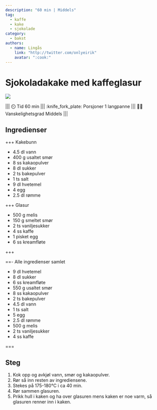 ```yaml
---
description: "60 min | Middels"
tag:
  - kaffe
  - kake
  - sjokolade
category:
  - bakst
authors:
  - name: Lingås
    link: "http://twitter.com/onlyeirik"
    avatar: ":cook:"
---
```


# Sjokoladakake med kaffeglasur

![](/static/kake-sjokolade-og-kaffe/kake-sjokolade-og-kaffe.webp)

<!-- dprint-ignore-start -->
||| :timer_clock: Tid
60 min
||| :knife_fork_plate: Porsjoner
1 langpanne
||| :cook: Vanskelighetsgrad
Middels
|||
<!-- dprint-ignore-end -->

## Ingredienser

+++ Kakebunn

- 4.5 dl vann
- 400 g usaltet smør
- 8 ss kakaopulver
- 8 dl sukker
- 2 ts bakepulver
- 1 ts salt
- 9 dl hvetemel
- 4 egg
- 2.5 dl rømme

+++ Glasur

- 500 g melis
- 150 g smeltet smør
- 2 ts vaniljesukker
- 4 ss kaffe
- 1 pisket egg
- 6 ss kreamfløte

+++

==- Alle ingredienser samlet

- 9 dl hvetemel
- 8 dl sukker
- 6 ss kreamfløte
- 550 g usaltet smør
- 8 ss kakaopulver
- 2 ts bakepulver
- 4.5 dl vann
- 1 ts salt
- 5 egg
- 2.5 dl rømme
- 500 g melis
- 2 ts vaniljesukker
- 4 ss kaffe

===

## Steg

1. Kok opp og avkjøl vann, smør og kakaopulver.
2. Rør så inn resten av ingrediensene.
3. Stekes på 175-180°C i ca 40 min.
4. Rør sammen glasuren.
5. Prikk hull i kaken og ha over glasuren mens kaken er noe varm, så glasuren renner inn
   i kaken.
